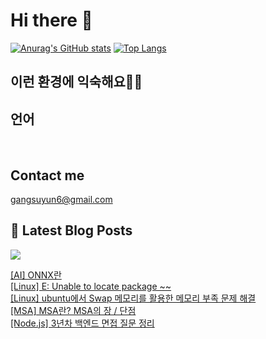 # Hi there 👋

[![Anurag's GitHub stats](https://github-readme-stats.vercel.app/api?username=rkdden)](https://github.com/anuraghazra/github-readme-stats)
[![Top Langs](https://github-readme-stats.vercel.app/api/top-langs/?username=rkdden&layout=compact&hide=r,jupyter%20notebook,c%23&exclude_repo=roharui.github.io)](https://github.com/anuraghazra/github-readme-stats)

## 이런 환경에 익숙해요✍🏼

## 언어

<p>
  <img alt="" src= "https://img.shields.io/badge/JavaScript-F7DF1E?style=flat-square&logo=JavaScript&logoColor=white"/> 
  <img alt="" src= "https://img.shields.io/badge/TypeScript-black?logo=typescript&logoColor=blue"/>
</p>

## Contact me

gangsuyun6@gmail.com

## 📕 Latest Blog Posts
<p>
    <a href="https://systorage.tistory.com/"><img src="https://img.shields.io/badge/Blog-FF5722?style=flat-square&logo=Blogger&logoColor=white"/></a><br>
</p>

<a href=https://systorage.tistory.com/entry/AI-ONNX%EB%9E%80>[AI] ONNX란</a></br><a href=https://systorage.tistory.com/entry/Linux-E-Unable-to-locate-package>[Linux] E: Unable to locate package ~~</a></br><a href=https://systorage.tistory.com/entry/Linux-ubuntu%EC%97%90%EC%84%9C-Swap-%EB%A9%94%EB%AA%A8%EB%A6%AC%EB%A5%BC-%ED%99%9C%EC%9A%A9%ED%95%9C-%EB%A9%94%EB%AA%A8%EB%A6%AC-%EB%B6%80%EC%A1%B1-%EB%AC%B8%EC%A0%9C-%ED%95%B4%EA%B2%B0>[Linux] ubuntu에서 Swap 메모리를 활용한 메모리 부족 문제 해결</a></br><a href=https://systorage.tistory.com/entry/MSA-MSA%EB%9E%80-MSA%EC%9D%98-%EC%9E%A5-%EB%8B%A8%EC%A0%90>[MSA] MSA란? MSA의 장 / 단점</a></br><a href=https://systorage.tistory.com/entry/Nodejs-3%EB%85%84%EC%B0%A8-%EB%B0%B1%EC%97%94%EB%93%9C-%EB%A9%B4%EC%A0%91-%EC%A7%88%EB%AC%B8-%EC%A0%95%EB%A6%AC>[Node.js] 3년차 백엔드 면접 질문 정리</a></br>
